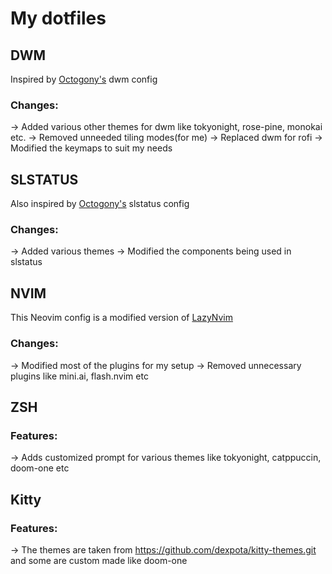 # My dotfiles

## DWM

Inspired by [Octogony's](https://github.com/octagony/dwm-config-files.git) dwm config
### Changes:
-> Added various other themes for dwm like tokyonight, rose-pine, monokai etc.
-> Removed unneeded tiling modes(for me)
-> Replaced dwm for rofi
-> Modified the keymaps to suit my needs


## SLSTATUS

Also inspired by [Octogony's](https://github.com/octagony/dwm-config-files.git) slstatus config
### Changes: 
-> Added various themes
-> Modified the components being used in slstatus

## NVIM

This Neovim config is a modified version of [LazyNvim](https://www.lazyvim.org)

### Changes:

-> Modified most of the plugins for my setup
-> Removed unnecessary plugins like mini.ai, flash.nvim etc

## ZSH

### Features: 
-> Adds customized prompt for various themes like tokyonight, catppuccin, doom-one etc

## Kitty

### Features: 
-> The themes are taken from https://github.com/dexpota/kitty-themes.git and some are custom made like doom-one
